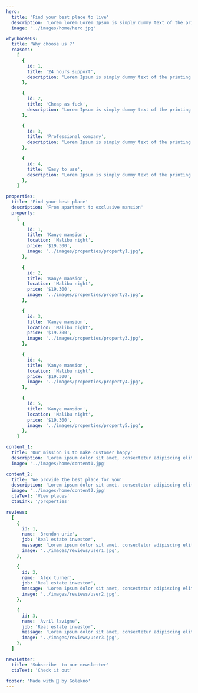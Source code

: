 ```yaml
---
hero:
  title: 'Find your best place to live'
  description: 'Lorem lorem Lorem Ipsum is simply dummy text of the printing and typesetting industry. Lorem s simply dummy'
  image: '../images/home/hero.jpg'

whyChooseUs:
  title: 'Why choose us ?'
  reasons:
    [
      {
        id: 1,
        title: '24 hours support',
        description: 'Lorem Ipsum is simply dummy text of the printing',
      },

      {
        id: 2,
        title: 'Cheap as fuck',
        description: 'Lorem Ipsum is simply dummy text of the printing',
      },

      {
        id: 3,
        title: 'Professional company',
        description: 'Lorem Ipsum is simply dummy text of the printing',
      },

      {
        id: 4,
        title: 'Easy to use',
        description: 'Lorem Ipsum is simply dummy text of the printing',
      },
    ]

properties:
  title: 'Find your best place'
  description: 'From apartment to exclusive mansion'
  property:
    [
      {
        id: 1,
        title: 'Kanye mansion',
        location: 'Malibu night',
        price: '$19.300',
        image: '../images/properties/property1.jpg',
      },

      {
        id: 2,
        title: 'Kanye mansion',
        location: 'Malibu night',
        price: '$19.300',
        image: '../images/properties/property2.jpg',
      },

      {
        id: 3,
        title: 'Kanye mansion',
        location: 'Malibu night',
        price: '$19.300',
        image: '../images/properties/property3.jpg',
      },

      {
        id: 4,
        title: 'Kanye mansion',
        location: 'Malibu night',
        price: '$19.300',
        image: '../images/properties/property4.jpg',
      },

      {
        id: 5,
        title: 'Kanye mansion',
        location: 'Malibu night',
        price: '$19.300',
        image: '../images/properties/property5.jpg',
      },
    ]

content_1:
  title: 'Our mission is to make customer happy'
  description: 'Lorem ipsum dolor sit amet, consectetur adipiscing elit. Cras imperdiet nulla tortor, vitae tempus mauris luctus a. Praesent ultrices varius magna et tristique. Phasellus elementum aliquam leo. Praesent porttitor ex in auctor vulputate. Ut finibus nunc suscipit, pellentesque risus quis, blandit neque.'
  image: '../images/home/content1.jpg'

content_2:
  title: 'We provide the best place for you'
  description: 'Lorem ipsum dolor sit amet, consectetur adipiscing elit. Cras imperdiet nulla tortor, vitae tempus mauris luctus a. Praesent ultrices varius magna et tristique. Phasellus elementum aliquam leo. Praesent porttitor ex in auctor vulputate. Ut finibus nunc suscipit, pellentesque risus quis, blandit neque.'
  image: '../images/home/content2.jpg'
  ctaText: 'View places'
  ctaLink: '/properties'

reviews:
  [
    {
      id: 1,
      name: 'Brendon urie',
      job: 'Real estate investor',
      message: 'Lorem ipsum dolor sit amet, consectetur adipiscing elit. Cras imperdiet nulla tortor, vitae tempus mauris luctus a. Praesent ultrices varius magna et tristique. Phasellus elementum aliquam leo. Praesent porttitor ex in auctor vulputate. Ut finibus nunc suscipit, pellentesque risus quis, blandit neque.',
      image: '../images/reviews/user1.jpg',
    },

    {
      id: 2,
      name: 'Alex turner',
      job: 'Real estate investor',
      message: 'Lorem ipsum dolor sit amet, consectetur adipiscing elit. Cras imperdiet nulla tortor, vitae tempus mauris luctus a. Praesent ultrices varius magna et tristique. Phasellus elementum aliquam leo. Praesent porttitor ex in auctor vulputate. Ut finibus nunc suscipit, pellentesque risus quis, blandit neque.',
      image: '../images/reviews/user2.jpg',
    },

    {
      id: 3,
      name: 'Avril lavigne',
      job: 'Real estate investor',
      message: 'Lorem ipsum dolor sit amet, consectetur adipiscing elit. Cras imperdiet nulla tortor, vitae tempus mauris luctus a. Praesent ultrices varius magna et tristique. Phasellus elementum aliquam leo. Praesent porttitor ex in auctor vulputate. Ut finibus nunc suscipit, pellentesque risus quis, blandit neque.',
      image: '../images/reviews/user3.jpg',
    },
  ]

newsLetter:
  title: 'Subscribe  to our newsletter'
  ctaText: 'Check it out'

footer: 'Made with 💛 by Golekno'
---
```

